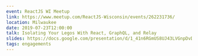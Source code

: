 ```yaml
---
event: ReactJS WI Meetup
link: https://www.meetup.com/ReactJS-Wisconsin/events/262231736/
location: Milwaukee
date: 2019-07-23T12:00:00
talk: Isolating Your Legos With React, GraphQL, and Relay
slides: https://docs.google.com/presentation/d/1_41n6RGmUS8UJ43LVGnpDvDpEB2GYWiXXEnLRPkFo18/edit?usp=sharing
tags: engagements
---
```

